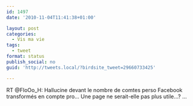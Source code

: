 ```yaml
---
id: 1497
date: '2010-11-04T11:41:38+01:00'

layout: post
categories:
  - Vis ma vie
tags:
  - tweet
format: status
publish_social: no
guid: 'http://tweets.local/?birdsite_tweet=29660733425'

---
```


RT @FloOo\_H: Hallucine devant le nombre de comtes perso Facebook transformés en compte pro… Une page ne serait-elle pas plus utile…? …
